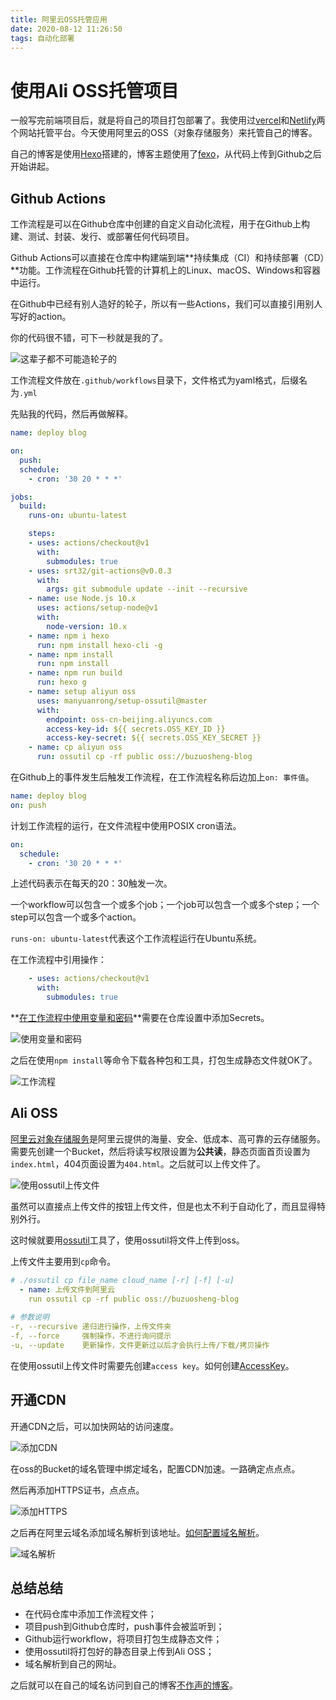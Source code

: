 ```yaml
---
title: 阿里云OSS托管应用
date: 2020-08-12 11:26:50
tags: 自动化部署
---
```


<meta name="referrer" content="no-referrer" />

# 使用Ali OSS托管项目

一般写完前端项目后，就是将自己的项目打包部署了。我使用过[vercel](https://vercel.com/dashboard)和[Netlify](https://www.netlify.com/)两个网站托管平台。今天使用阿里云的OSS（对象存储服务）来托管自己的博客。

自己的博客是使用[Hexo](https://hexo.io/zh-cn/)搭建的，博客主题使用了[fexo](https://github.com/forsigner/fexo)，从代码上传到Github之后开始讲起。

## Github Actions

工作流程是可以在Github仓库中创建的自定义自动化流程，用于在Github上构建、测试、封装、发行、或部署任何代码项目。

Github Actions可以直接在仓库中构建端到端**持续集成（CI）和持续部署（CD）**功能。工作流程在Github托管的计算机上的Linux、macOS、Windows和容器中运行。

在Github中已经有别人造好的轮子，所以有一些Actions，我们可以直接引用别人写好的action。

你的代码很不错，可下一秒就是我的了。

![这辈子都不可能造轮子的](https://timgsa.baidu.com/timg?image&quality=80&size=b9999_10000&sec=1597162486393&di=0707203947a87d85bf573e22bb3c6365&imgtype=0&src=http%3A%2F%2Fcms-bucket.ws.126.net%2F2020%2F0422%2F039fb585j00q95g1c003oc000go00akc.jpg)

工作流程文件放在`.github/workflows`目录下，文件格式为yaml格式，后缀名为`.yml`

先贴我的代码，然后再做解释。

``` yaml
name: deploy blog

on:
  push:
  schedule:
    - cron: '30 20 * * *'

jobs:
  build:
    runs-on: ubuntu-latest

    steps:
    - uses: actions/checkout@v1
      with:
        submodules: true
    - uses: srt32/git-actions@v0.0.3
      with:
        args: git submodule update --init --recursive
    - name: use Node.js 10.x
      uses: actions/setup-node@v1
      with:
        node-version: 10.x
    - name: npm i hexo
      run: npm install hexo-cli -g
    - name: npm install
      run: npm install
    - name: npm run build
      run: hexo g
    - name: setup aliyun oss
      uses: manyuanrong/setup-ossutil@master
      with:
        endpoint: oss-cn-beijing.aliyuncs.com
        access-key-id: ${{ secrets.OSS_KEY_ID }}
        access-key-secret: ${{ secrets.OSS_KEY_SECRET }}
    - name: cp aliyun oss
      run: ossutil cp -rf public oss://buzuosheng-blog
```

在Github上的事件发生后触发工作流程，在工作流程名称后边加上`on: 事件值`。

``` yaml
name: deploy blog
on: push
```

计划工作流程的运行，在文件流程中使用POSIX cron语法。

``` yaml
on:
  schedule:
    - cron: '30 20 * * *'
```

上述代码表示在每天的20：30触发一次。

一个workflow可以包含一个或多个job；一个job可以包含一个或多个step；一个step可以包含一个或多个action。

`runs-on: ubuntu-latest`代表这个工作流程运行在Ubuntu系统。

在工作流程中引用操作：

``` yaml
    - uses: actions/checkout@v1
      with:
        submodules: true
```

**[在工作流程中使用变量和密码](https://docs.github.com/cn/actions/configuring-and-managing-workflows/using-variables-and-secrets-in-a-workflow)**需要在仓库设置中添加Secrets。

![使用变量和密码](https://mmbiz.qpic.cn/mmbiz_png/GY9ZJPx6bMAbtfJYic5yefG2mj73Kuw5xjZDXbK4ctXahiawrnmZhDNhUM02SWr6GfVoQmJTnO85f41BicX9t59og/0?wx_fmt=png)

之后在使用`npm install`等命令下载各种包和工具，打包生成静态文件就OK了。

![工作流程](https://mmbiz.qpic.cn/mmbiz_png/GY9ZJPx6bMAogtfQBLppBibch0ibcvsWpC1q2dJpS9dkrUWsrcmeyynvrhNDm0PWorTkC3aib5zG1aS9ZZUFp5ZjQ/0?wx_fmt=png)

## Ali OSS

[阿里云对象存储服务](https://oss.console.aliyun.com/overview)是阿里云提供的海量、安全、低成本、高可靠的云存储服务。需要先创建一个Bucket，然后将读写权限设置为**公共读**，静态页面首页设置为`index.html`，404页面设置为`404.html`。之后就可以上传文件了。

![使用ossutil上传文件](https://mmbiz.qpic.cn/mmbiz_png/GY9ZJPx6bMAogtfQBLppBibch0ibcvsWpCt2F3ldu2rovb5wibaaleXrpjl70c4R6VDdeDo2x2MicwUo8s7NXm7urw/0?wx_fmt=png)

虽然可以直接点上传文件的按钮上传文件，但是也太不利于自动化了，而且显得特别外行。

这时候就要用[ossutil](https://help.aliyun.com/document_detail/50452.html)工具了，使用ossutil将文件上传到oss。

上传文件主要用到`cp`命令。

``` yaml
# ./ossutil cp file_name cloud_name [-r] [-f] [-u]
  - name: 上传文件到阿里云
    run ossutil cp -rf public oss://buzuosheng-blog
    
# 参数说明
-r, --recursive 递归进行操作，上传文件夹
-f, --force 	强制操作，不进行询问提示
-u, --update 	更新操作，文件更新过以后才会执行上传/下载/拷贝操作
```

在使用ossutil上传文件时需要先创建`access key`。如何创建[AccessKey](https://help.aliyun.com/document_detail/53045.html)。

## 开通CDN

开通CDN之后，可以加快网站的访问速度。

![添加CDN](https://mmbiz.qpic.cn/mmbiz_png/GY9ZJPx6bMAogtfQBLppBibch0ibcvsWpCcDcwDSxLKeEywAClU9DfQlEjFRyRxYicfUFK6s9iaJDqITV49t0ylGCg/0?wx_fmt=png)

在oss的Bucket的域名管理中绑定域名，配置CDN加速。一路确定点点点。

然后再添加HTTPS证书，点点点。

![添加HTTPS](https://mmbiz.qpic.cn/mmbiz_png/GY9ZJPx6bMAogtfQBLppBibch0ibcvsWpClAwgMGFOyaUjjcsoLWO1iciam0qO5WYAY1vs75nUXibaXOcUhia6qulFMQ/0?wx_fmt=png)

之后再在阿里云域名添加域名解析到该地址。[如何配置域名解析](https://help.aliyun.com/document_detail/27144.html)。

![域名解析](https://mmbiz.qpic.cn/mmbiz_png/GY9ZJPx6bMAogtfQBLppBibch0ibcvsWpCNWdMIXDznxeiaTFibxJO0IjasaFfSn3GD1qYiayl7AFe3updNLOQgjumA/0?wx_fmt=png)

## 总结总结

- 在代码仓库中添加工作流程文件；
- 项目push到Github仓库时，push事件会被监听到；
- Github运行workflow，将项目打包生成静态文件；
- 使用ossutil将打包好的静态目录上传到Ali OSS；
- 域名解析到自己的网址。

之后就可以在自己的域名访问到自己的博客[不作声的博客](http://buzuosheng.com)。

